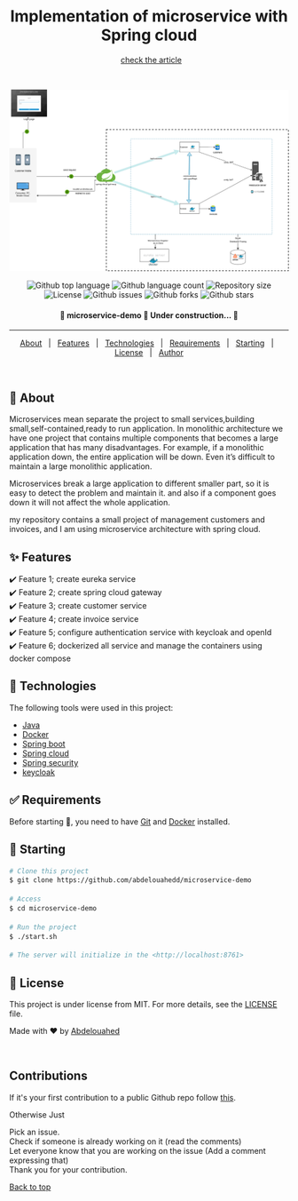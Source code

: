 <h1 align="center">Implementation of microservice with Spring cloud</h1>

<div align="center" id="top"> 
<div align="center" id="top"> 

&#xa0;
<a href="https://dev.to/abdelouahedd/microservices-with-spring-boot-24ao">check the article</a>
</div>

&#xa0;

<img src="microservice-schema.drawio.png" alt="schema of architecture" sizes="100px">
</div>

<p align="center">
  <img alt="Github top language" src="https://img.shields.io/github/languages/top/abdelouahedd/microservice-demo?color=56BEB8">

  <img alt="Github language count" src="https://img.shields.io/github/languages/count/abdelouahedd/microservice-demo?color=56BEB8">

  <img alt="Repository size" src="https://img.shields.io/github/repo-size/abdelouahedd/microservice-demo?color=56BEB8">

  <img alt="License" src="https://img.shields.io/github/license/abdelouahedd/microservice-demo?color=56BEB8">

  <img alt="Github issues" src="https://img.shields.io/github/issues/abdelouahedd/microservice-demo?color=56BEB8" /> 

  <img alt="Github forks" src="https://img.shields.io/github/forks/abdelouahedd/microservice-demo?color=56BEB8" /> 

  <img alt="Github stars" src="https://img.shields.io/github/stars/abdelouahedd/microservice-demo?color=56BEB8" /> 
</p>

 <h4 align="center"> 
	🚧  microservice-demo 🚀 Under construction...  🚧
</h4> 

<hr> 

<p align="center">
  <a href="#dart-about">About</a> &#xa0; | &#xa0; 
  <a href="#sparkles-features">Features</a> &#xa0; | &#xa0;
  <a href="#rocket-technologies">Technologies</a> &#xa0; | &#xa0;
  <a href="#white_check_mark-requirements">Requirements</a> &#xa0; | &#xa0;
  <a href="#checkered_flag-starting">Starting</a> &#xa0; | &#xa0;
  <a href="#memo-license">License</a> &#xa0; | &#xa0;
  <a href="https://github.com/abdelouahedd" target="_blank">Author</a>
</p>

<br>

## :dart: About ##

Microservices mean separate the project to small services,building small,self-contained,ready to run application.
In monolithic architecture we have one project that contains multiple components that becomes a large application that has many disadvantages.
For example, if a monolithic application down, the entire application will be down. Even it’s difficult to maintain a large monolithic application.

Microservices break a large application to different smaller part, so it is easy to detect the problem and maintain it. and also if a component goes down
it will not affect the whole application.

my repository contains a small project of management customers and invoices, and I am using microservice architecture with spring cloud.


## :sparkles: Features ##

:heavy_check_mark: Feature 1; create eureka service <br>
:heavy_check_mark: Feature 2; create spring cloud gateway<br>
:heavy_check_mark: Feature 3; create customer service<br>
:heavy_check_mark: Feature 4; create invoice service<br>
:heavy_check_mark: Feature 5; configure authentication service with keycloak and openId<br>
:heavy_check_mark: Feature 6; dockerized all service and manage the containers using docker compose<br>

## :rocket: Technologies ##

The following tools were used in this project:

- [Java](https://www.java.com/fr/)
- [Docker](https://www.docker.com/)
- [Spring boot](https://spring.io/projects/spring-boot)
- [Spring cloud](https://spring.io/projects/spring-cloud)
- [Spring security](https://spring.io/projects/spring-security)
- [keycloak](https://www.keycloak.org/)

## :white_check_mark: Requirements ##

Before starting :checkered_flag:, you need to have [Git](https://git-scm.com) and  [Docker](https://www.docker.com/)
installed.

## :checkered_flag: Starting ##

```bash
# Clone this project
$ git clone https://github.com/abdelouahedd/microservice-demo

# Access
$ cd microservice-demo

# Run the project
$ ./start.sh

# The server will initialize in the <http://localhost:8761>
```

## :memo: License ##

This project is under license from MIT. For more details, see the [LICENSE](LICENSE.md) file.

Made with :heart: by <a href="https://github.com/abdelouahedd" target="_blank">Abdelouahed</a>

&#xa0;

## Contributions ##
If it's your first contribution to a public Github repo follow [this](https://github.com/firstcontributions/first-contributions).<br>

Otherwise Just<br>

Pick an issue.<br>
Check if someone is already working on it (read the comments) <br>
Let everyone know that you are working on the issue (Add a comment expressing that)<br>
Thank you for your contribution.<br>

<a href="#top">Back to top</a>
